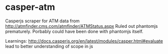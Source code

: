 # casper-atm
Casperjs scraper for ATM data from http://atmfinder.cms.com/atmfinder/ATMStatus.aspx
Ruled out phantomjs prematurely. Porbably could have been done with phantomjs itself.

Learnings: 
http://docs.casperjs.org/en/latest/modules/casper.html#evaluate  lead to better understanding of scope in js
